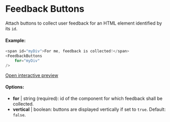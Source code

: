 # Feedback Buttons

Attach buttons to collect user feedback for an HTML element identified by its `id`.

#### Example:

``` js
<span id="myDiv">For me, feedback is collected!</span>
<FeedbackButtons
    for="myDiv"
/>
```

[Open interactive preview](https://isle.heinz.cmu.edu/components/feedback/)

#### Options:

* __for__ | string (required): id of the component for which feedback shall be collected.
* __vertical__ | boolean: buttons are displayed vertically if set to `true`. Default: `false`.
